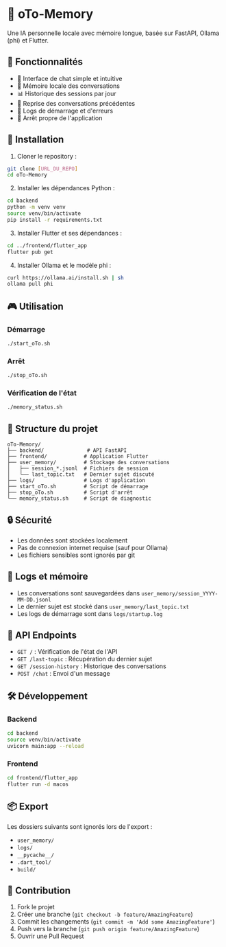 # 🤖 oTo-Memory

Une IA personnelle locale avec mémoire longue, basée sur FastAPI, Ollama (phi) et Flutter.

## 🌟 Fonctionnalités

- 💬 Interface de chat simple et intuitive
- 🧠 Mémoire locale des conversations
- 📊 Historique des sessions par jour
- 🔄 Reprise des conversations précédentes
- 📝 Logs de démarrage et d'erreurs
- 🛑 Arrêt propre de l'application

## 🚀 Installation

1. Cloner le repository :
```bash
git clone [URL_DU_REPO]
cd oTo-Memory
```

2. Installer les dépendances Python :
```bash
cd backend
python -m venv venv
source venv/bin/activate
pip install -r requirements.txt
```

3. Installer Flutter et ses dépendances :
```bash
cd ../frontend/flutter_app
flutter pub get
```

4. Installer Ollama et le modèle phi :
```bash
curl https://ollama.ai/install.sh | sh
ollama pull phi
```

## 🎮 Utilisation

### Démarrage
```bash
./start_oTo.sh
```

### Arrêt
```bash
./stop_oTo.sh
```

### Vérification de l'état
```bash
./memory_status.sh
```

## 📁 Structure du projet

```
oTo-Memory/
├── backend/              # API FastAPI
├── frontend/            # Application Flutter
├── user_memory/         # Stockage des conversations
│   ├── session_*.jsonl  # Fichiers de session
│   └── last_topic.txt   # Dernier sujet discuté
├── logs/                # Logs d'application
├── start_oTo.sh         # Script de démarrage
├── stop_oTo.sh          # Script d'arrêt
└── memory_status.sh     # Script de diagnostic
```

## 🔒 Sécurité

- Les données sont stockées localement
- Pas de connexion internet requise (sauf pour Ollama)
- Les fichiers sensibles sont ignorés par git

## 📝 Logs et mémoire

- Les conversations sont sauvegardées dans `user_memory/session_YYYY-MM-DD.jsonl`
- Le dernier sujet est stocké dans `user_memory/last_topic.txt`
- Les logs de démarrage sont dans `logs/startup.log`

## 🔄 API Endpoints

- `GET /` : Vérification de l'état de l'API
- `GET /last-topic` : Récupération du dernier sujet
- `GET /session-history` : Historique des conversations
- `POST /chat` : Envoi d'un message

## 🛠️ Développement

### Backend
```bash
cd backend
source venv/bin/activate
uvicorn main:app --reload
```

### Frontend
```bash
cd frontend/flutter_app
flutter run -d macos
```

## 📦 Export

Les dossiers suivants sont ignorés lors de l'export :
- `user_memory/`
- `logs/`
- `__pycache__/`
- `.dart_tool/`
- `build/`

## 🤝 Contribution

1. Fork le projet
2. Créer une branche (`git checkout -b feature/AmazingFeature`)
3. Commit les changements (`git commit -m 'Add some AmazingFeature'`)
4. Push vers la branche (`git push origin feature/AmazingFeature`)
5. Ouvrir une Pull Request

